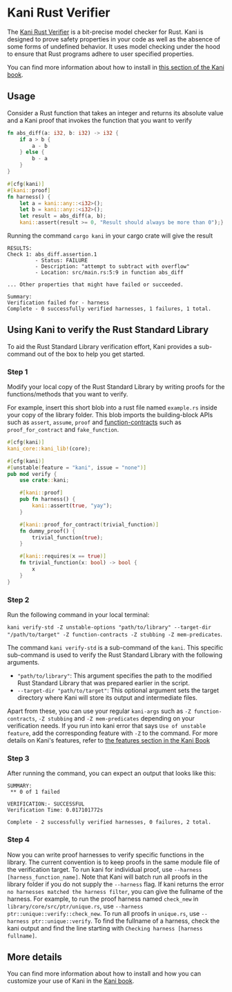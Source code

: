 # Kani Rust Verifier

The [Kani Rust Verifier](https://github.com/model-checking/kani) is a bit-precise model checker for Rust.
Kani is designed to prove safety properties in your code as well as
the absence of some forms of undefined behavior. It uses model checking under the hood to ensure that
Rust programs adhere to user specified properties.

You can find more information about how to install in [this section of the Kani book](https://model-checking.github.io/kani/install-guide.html).

## Usage

Consider a Rust function that takes an integer and returns its absolute value and
a Kani proof that invokes the function that you want to verify

``` rust
fn abs_diff(a: i32, b: i32) -> i32 {
    if a > b {
        a - b
    } else {
        b - a
    }
}

#[cfg(kani)]
#[kani::proof]
fn harness() {
    let a = kani::any::<i32>();
    let b = kani::any::<i32>();
    let result = abs_diff(a, b);
    kani::assert(result >= 0, "Result should always be more than 0");}
```

Running the command `cargo kani` in your cargo crate will give the result

```
RESULTS:
Check 1: abs_diff.assertion.1
         - Status: FAILURE
         - Description: "attempt to subtract with overflow"
         - Location: src/main.rs:5:9 in function abs_diff

... Other properties that might have failed or succeeded.

Summary:
Verification failed for - harness
Complete - 0 successfully verified harnesses, 1 failures, 1 total.
```


## Using Kani to verify the Rust Standard Library

To aid the Rust Standard Library verification effort, Kani provides a sub-command out of the box to help you get started.

### Step 1

Modify your local copy of the Rust Standard Library by writing proofs for the functions/methods that you want to verify.

For example, insert this short blob into a rust file named `example.rs` inside your copy of the library folder. This blob imports the building-block APIs such as
`assert`, `assume`, `proof` and [function-contracts](https://github.com/model-checking/kani/blob/main/rfc/src/rfcs/0009-function-contracts.md) such as `proof_for_contract` and `fake_function`.

``` rust
#[cfg(kani)]
kani_core::kani_lib!(core);

#[cfg(kani)]
#[unstable(feature = "kani", issue = "none")]
pub mod verify {
    use crate::kani;

    #[kani::proof]
    pub fn harness() {
        kani::assert(true, "yay");
    }

    #[kani::proof_for_contract(trivial_function)]
    fn dummy_proof() {
        trivial_function(true);
    }

    #[kani::requires(x == true)]
    fn trivial_function(x: bool) -> bool {
        x
    }
}
```

### Step 2

Run the following command in your local terminal:

`kani verify-std -Z unstable-options "path/to/library" --target-dir "/path/to/target" -Z function-contracts -Z stubbing -Z mem-predicates`.

The command `kani verify-std` is a sub-command of the `kani`. This specific sub-command is used to verify the Rust Standard Library with the following arguments.

- `"path/to/library"`: This argument specifies the path to the modified Rust Standard Library that was prepared earlier in the script.
- `--target-dir "path/to/target"`: This optional argument sets the target directory where Kani will store its output and intermediate files.

Apart from these, you can use your regular `kani-args` such as `-Z function-contracts`, `-Z stubbing` and `-Z mem-predicates` depending on your verification needs. If you run into kani error that says `Use of unstable feature`, add the corresponding feature with `-Z` to the command.
For more details on Kani's features, refer to [the features section in the Kani Book](https://model-checking.github.io/kani/reference/attributes.html)

### Step 3

After running the command, you can expect an output that looks like this:

```
SUMMARY:
 ** 0 of 1 failed

VERIFICATION:- SUCCESSFUL
Verification Time: 0.017101772s

Complete - 2 successfully verified harnesses, 0 failures, 2 total.
```

### Step 4
Now you can write proof harnesses to verify specific functions in the library. The current convention is to keep proofs in the same module file of the verification target. To run kani for individual proof, use `--harness [harness_function_name]`. Note that Kani will batch run all proofs in the library folder if you do not supply the `--harness` flag. If kani returns the error `no harnesses matched the harness filter`, you can give the fullname of the harness. For example, to run the proof harness named `check_new` in `library/core/src/ptr/unique.rs`, use `--harness ptr::unique::verify::check_new`. To run all proofs in `unique.rs`, use `--harness ptr::unique::verify`. To find the fullname of a harness, check the kani output and find the line starting with `Checking harness [harness fullname]`.

## More details

You can find more information about how to install and how you can customize your use of Kani in the
[Kani book](https://model-checking.github.io/kani/).
